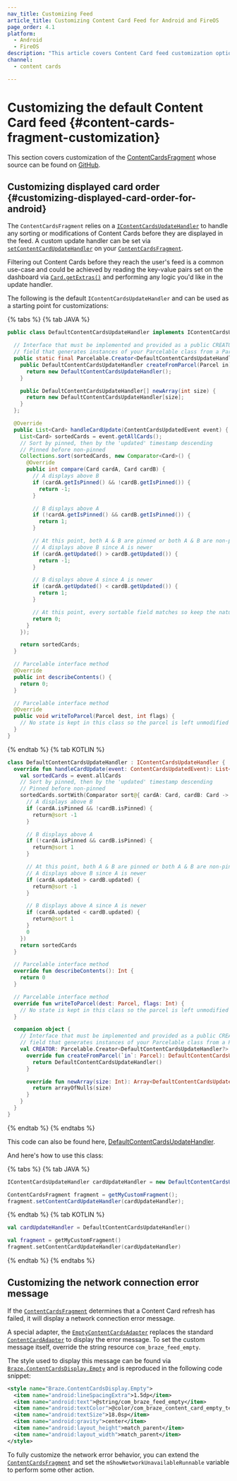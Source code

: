 ```yaml
---
nav_title: Customizing Feed
article_title: Customizing Content Card Feed for Android and FireOS
page_order: 4.1
platform: 
  - Android
  - FireOS
description: "This article covers Content Card feed customization options for your Android or FireOS application."
channel:
  - content cards

---
```


# Customizing the default Content Card feed {#content-cards-fragment-customization}

This section covers customization of the [ContentCardsFragment][49] whose source can be found on [GitHub][54].

## Customizing displayed card order {#customizing-displayed-card-order-for-android}

The `ContentCardsFragment` relies on a [`IContentCardsUpdateHandler`][44] to handle any sorting or modifications of Content Cards before they are displayed in the feed. A custom update handler can be set via [`setContentCardUpdateHandler`][45] on your [`ContentCardsFragment`][49].

Filtering out Content Cards before they reach the user's feed is a common use-case and could be achieved by reading the key-value pairs set on the dashboard via [`Card.getExtras()`][36] and performing any logic you'd like in the update handler.

The following is the default `IContentCardsUpdateHandler` and can be used as a starting point for customizations:

{% tabs %}
{% tab JAVA %}

```java
public class DefaultContentCardsUpdateHandler implements IContentCardsUpdateHandler {

  // Interface that must be implemented and provided as a public CREATOR
  // field that generates instances of your Parcelable class from a Parcel.
  public static final Parcelable.Creator<DefaultContentCardsUpdateHandler> CREATOR = new Parcelable.Creator<DefaultContentCardsUpdateHandler>() {
    public DefaultContentCardsUpdateHandler createFromParcel(Parcel in) {
      return new DefaultContentCardsUpdateHandler();
    }

    public DefaultContentCardsUpdateHandler[] newArray(int size) {
      return new DefaultContentCardsUpdateHandler[size];
    }
  };

  @Override
  public List<Card> handleCardUpdate(ContentCardsUpdatedEvent event) {
    List<Card> sortedCards = event.getAllCards();
    // Sort by pinned, then by the 'updated' timestamp descending
    // Pinned before non-pinned
    Collections.sort(sortedCards, new Comparator<Card>() {
      @Override
      public int compare(Card cardA, Card cardB) {
        // A displays above B
        if (cardA.getIsPinned() && !cardB.getIsPinned()) {
          return -1;
        }

        // B displays above A
        if (!cardA.getIsPinned() && cardB.getIsPinned()) {
          return 1;
        }

        // At this point, both A & B are pinned or both A & B are non-pinned
        // A displays above B since A is newer
        if (cardA.getUpdated() > cardB.getUpdated()) {
          return -1;
        }

        // B displays above A since A is newer
        if (cardA.getUpdated() < cardB.getUpdated()) {
          return 1;
        }

        // At this point, every sortable field matches so keep the natural ordering
        return 0;
      }
    });

    return sortedCards;
  }

  // Parcelable interface method
  @Override
  public int describeContents() {
    return 0;
  }

  // Parcelable interface method
  @Override
  public void writeToParcel(Parcel dest, int flags) {
    // No state is kept in this class so the parcel is left unmodified
  }
}
```

{% endtab %}
{% tab KOTLIN %}

```kotlin
class DefaultContentCardsUpdateHandler : IContentCardsUpdateHandler {
  override fun handleCardUpdate(event: ContentCardsUpdatedEvent): List<Card> {
    val sortedCards = event.allCards
    // Sort by pinned, then by the 'updated' timestamp descending
    // Pinned before non-pinned
    sortedCards.sortWith(Comparator sort@{ cardA: Card, cardB: Card ->
      // A displays above B
      if (cardA.isPinned && !cardB.isPinned) {
        return@sort -1
      }

      // B displays above A
      if (!cardA.isPinned && cardB.isPinned) {
        return@sort 1
      }

      // At this point, both A & B are pinned or both A & B are non-pinned
      // A displays above B since A is newer
      if (cardA.updated > cardB.updated) {
        return@sort -1
      }

      // B displays above A since A is newer
      if (cardA.updated < cardB.updated) {
        return@sort 1
      }
      0
    })
    return sortedCards
  }

  // Parcelable interface method
  override fun describeContents(): Int {
    return 0
  }

  // Parcelable interface method
  override fun writeToParcel(dest: Parcel, flags: Int) {
    // No state is kept in this class so the parcel is left unmodified
  }

  companion object {
    // Interface that must be implemented and provided as a public CREATOR
    // field that generates instances of your Parcelable class from a Parcel.
    val CREATOR: Parcelable.Creator<DefaultContentCardsUpdateHandler?> = object : Parcelable.Creator<DefaultContentCardsUpdateHandler?> {
      override fun createFromParcel(`in`: Parcel): DefaultContentCardsUpdateHandler? {
        return DefaultContentCardsUpdateHandler()
      }

      override fun newArray(size: Int): Array<DefaultContentCardsUpdateHandler?> {
        return arrayOfNulls(size)
      }
    }
  }
}
```

{% endtab %}
{% endtabs %}

This code can also be found here, [DefaultContentCardsUpdateHandler][46].

And here's how to use this class:

{% tabs %}
{% tab JAVA %}

```java
IContentCardsUpdateHandler cardUpdateHandler = new DefaultContentCardsUpdateHandler();

ContentCardsFragment fragment = getMyCustomFragment();
fragment.setContentCardUpdateHandler(cardUpdateHandler);
```

{% endtab %}
{% tab KOTLIN %}

```kotlin
val cardUpdateHandler = DefaultContentCardsUpdateHandler()

val fragment = getMyCustomFragment()
fragment.setContentCardUpdateHandler(cardUpdateHandler)
```

{% endtab %}
{% endtabs %}

## Customizing the network connection error message

If the [`ContentCardsFragment`][49] determines that a Content Card refresh has failed, it will display a network connection error message.

A special adapter, the [`EmptyContentCardsAdapter`][50] replaces the standard [`ContentCardAdapter`][53] to display the error message. To set the custom message itself, override the string resource `com_braze_feed_empty`.

The style used to display this message can be found via [`Braze.ContentCardsDisplay.Empty`][52] and is reproduced in the following code snippet:

```xml
<style name="Braze.ContentCardsDisplay.Empty">
  <item name="android:lineSpacingExtra">1.5dp</item>
  <item name="android:text">@string/com_braze_feed_empty</item>
  <item name="android:textColor">@color/com_braze_content_card_empty_text_color</item>
  <item name="android:textSize">18.0sp</item>
  <item name="android:gravity">center</item>
  <item name="android:layout_height">match_parent</item>
  <item name="android:layout_width">match_parent</item>
</style>
```

To fully customize the network error behavior, you can extend the [`ContentCardsFragment`][54] and set the `mShowNetworkUnavailableRunnable` variable to perform some other action.

[49]: https://appboy.github.io/appboy-android-sdk/kdoc/braze-android-sdk/com.braze.ui.contentcards/-content-cards-fragment/index.html
[52]: https://github.com/Appboy/appboy-android-sdk/blob/2e386dfa59a87bfc24ef7cb6ff5adf6b16f44d24/android-sdk-ui/src/main/res/values/styles.xml#L522-L530
[53]: https://github.com/Appboy/appboy-android-sdk/blob/master/android-sdk-ui/src/main/java/com/braze/ui/contentcards/adapters/ContentCardAdapter.kt
[54]: https://github.com/Appboy/appboy-android-sdk/blob/master/android-sdk-ui/src/main/java/com/braze/ui/contentcards/ContentCardsFragment.kt
[50]: https://github.com/Appboy/appboy-android-sdk/blob/master/android-sdk-ui/src/main/java/com/braze/ui/contentcards/adapters/EmptyContentCardsAdapter.kt
[36]: https://appboy.github.io/appboy-android-sdk/kdoc/braze-android-sdk/com.braze.models.cards/-card/extras.html
[44]: https://appboy.github.io/appboy-android-sdk/kdoc/braze-android-sdk/com.braze.ui.contentcards.handlers/-i-content-cards-update-handler/index.html
[45]: https://appboy.github.io/appboy-android-sdk/kdoc/braze-android-sdk/com.braze.ui.contentcards/-content-cards-fragment/set-content-card-update-handler.html
[46]: https://github.com/Appboy/appboy-android-sdk/blob/v11.0.0/android-sdk-ui/src/main/java/com/appboy/ui/contentcards/handlers/DefaultContentCardsUpdateHandler.java

